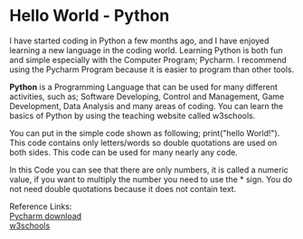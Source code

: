 Hello World - Python
===

I have started coding in Python a few months ago, and I have enjoyed learning a new language in the coding world. Learning Python is both fun and simple especially with the Computer Program; Pycharm. I recommend using the Pycharm Program because it is easier to program than other tools.

**Python** is a Programming Language that can be used for many different activities, such as; Software Developing, Control and Management, Game Development, Data Analysis and many areas of coding. You can learn the basics of Python by using the teaching website called w3schools.



You can put in the simple code shown as following; 
print("hello World!").  
This code contains only letters/words so double quotations are used on both sides. This code can be used for many nearly any code.


In this Code you can see that there are only numbers, it is called a numeric value, if you want to multiply the number you need to use the * sign. You do not need double quotations because it does not contain text.

Reference Links:   
[Pycharm download](https://www.jetbrains.com/education/download/#section=pycharm-edu)  
[w3schools](https://www.w3schools.com/python/)







